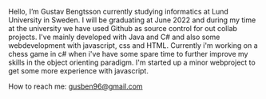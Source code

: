 Hello, I’m Gustav Bengtsson currently studying informatics at Lund University in Sweden.
I will be graduating at June 2022 and during my time at the university we have used Github as source control for out collab projects.
I've mainly developed with Java and C# and also some webdevelopment with javascript, css and HTML.
Currently i'm working on a chess game in c# when i've have some spare time to further improve my skills in the object orienting paradigm.
I'm started up a minor webproject to get some more experience with javascript.

How to reach me:
gusben96@gmail.com
